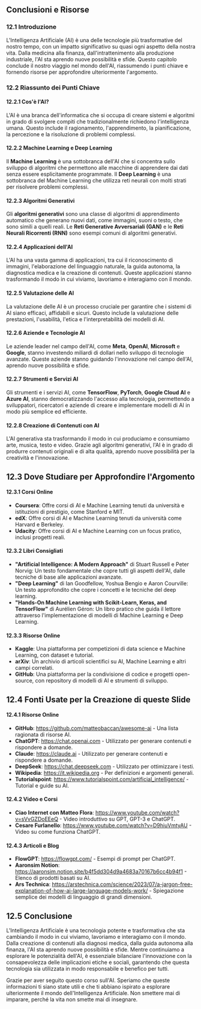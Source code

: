 ## Conclusioni e Risorse

### 12.1 Introduzione

L'Intelligenza Artificiale (AI) è una delle tecnologie più trasformative del nostro tempo, con un impatto significativo su quasi ogni aspetto della nostra vita. Dalla medicina alla finanza, dall'intrattenimento alla produzione industriale, l'AI sta aprendo nuove possibilità e sfide. Questo capitolo conclude il nostro viaggio nel mondo dell'AI, riassumendo i punti chiave e fornendo risorse per approfondire ulteriormente l'argomento.

### 12.2 Riassunto dei Punti Chiave

#### 12.2.1 Cos'è l'AI?

L'AI è una branca dell'informatica che si occupa di creare sistemi e algoritmi in grado di svolgere compiti che tradizionalmente richiedono l'intelligenza umana. Questo include il ragionamento, l'apprendimento, la pianificazione, la percezione e la risoluzione di problemi complessi.

#### 12.2.2 Machine Learning e Deep Learning

Il **Machine Learning** è una sottobranca dell'AI che si concentra sullo sviluppo di algoritmi che permettono alle macchine di apprendere dai dati senza essere esplicitamente programmate. Il **Deep Learning** è una sottobranca del Machine Learning che utilizza reti neurali con molti strati per risolvere problemi complessi.

#### 12.2.3 Algoritmi Generativi

Gli **algoritmi generativi** sono una classe di algoritmi di apprendimento automatico che generano nuovi dati, come immagini, suoni o testo, che sono simili a quelli reali. Le **Reti Generative Avversariali (GAN)** e le **Reti Neurali Ricorrenti (RNN)** sono esempi comuni di algoritmi generativi.

#### 12.2.4 Applicazioni dell'AI

L'AI ha una vasta gamma di applicazioni, tra cui il riconoscimento di immagini, l'elaborazione del linguaggio naturale, la guida autonoma, la diagnostica medica e la creazione di contenuti. Queste applicazioni stanno trasformando il modo in cui viviamo, lavoriamo e interagiamo con il mondo.

#### 12.2.5 Valutazione delle AI

La valutazione delle AI è un processo cruciale per garantire che i sistemi di AI siano efficaci, affidabili e sicuri. Questo include la valutazione delle prestazioni, l'usabilità, l'etica e l'interpretabilità dei modelli di AI.

#### 12.2.6 Aziende e Tecnologie AI

Le aziende leader nel campo dell'AI, come **Meta**, **OpenAI**, **Microsoft** e **Google**, stanno investendo miliardi di dollari nello sviluppo di tecnologie avanzate. Queste aziende stanno guidando l'innovazione nel campo dell'AI, aprendo nuove possibilità e sfide.

#### 12.2.7 Strumenti e Servizi AI

Gli strumenti e i servizi AI, come **TensorFlow**, **PyTorch**, **Google Cloud AI** e **Azure AI**, stanno democratizzando l'accesso alla tecnologia, permettendo a sviluppatori, ricercatori e aziende di creare e implementare modelli di AI in modo più semplice ed efficiente.

#### 12.2.8 Creazione di Contenuti con AI

L'AI generativa sta trasformando il modo in cui produciamo e consumiamo arte, musica, testo e video. Grazie agli algoritmi generativi, l'AI è in grado di produrre contenuti originali e di alta qualità, aprendo nuove possibilità per la creatività e l'innovazione.

## 12.3 Dove Studiare per Approfondire l'Argomento

#### 12.3.1 Corsi Online

- **Coursera**: Offre corsi di AI e Machine Learning tenuti da università e istituzioni di prestigio, come Stanford e MIT.
- **edX**: Offre corsi di AI e Machine Learning tenuti da università come Harvard e Berkeley.
- **Udacity**: Offre corsi di AI e Machine Learning con un focus pratico, inclusi progetti reali.

#### 12.3.2 Libri Consigliati

- **"Artificial Intelligence: A Modern Approach"** di Stuart Russell e Peter Norvig: Un testo fondamentale che copre tutti gli aspetti dell'AI, dalle tecniche di base alle applicazioni avanzate.
- **"Deep Learning"** di Ian Goodfellow, Yoshua Bengio e Aaron Courville: Un testo approfondito che copre i concetti e le tecniche del deep learning.
- **"Hands-On Machine Learning with Scikit-Learn, Keras, and TensorFlow"** di Aurélien Géron: Un libro pratico che guida il lettore attraverso l'implementazione di modelli di Machine Learning e Deep Learning.

#### 12.3.3 Risorse Online

- **Kaggle**: Una piattaforma per competizioni di data science e Machine Learning, con dataset e tutorial.
- **arXiv**: Un archivio di articoli scientifici su AI, Machine Learning e altri campi correlati.
- **GitHub**: Una piattaforma per la condivisione di codice e progetti open-source, con repository di modelli di AI e strumenti di sviluppo.

## 12.4 Fonti Usate per la Creazione di queste Slide

#### 12.4.1 Risorse Online

- **GitHub**: <https://github.com/matteobaccan/awesome-ai> - Una lista ragionata di risorse AI.
- **ChatGPT**: <https://chat.openai.com> - Utilizzato per generare contenuti e rispondere a domande.
- **Claude**: <https://claude.ai> - Utilizzato per generare contenuti e rispondere a domande.
- **DeepSeek**: <https://chat.deepseek.com> - Utilizzato per ottimizzare i testi.
- **Wikipedia**: <https://it.wikipedia.org> - Per definizioni e argomenti generali.
- **Tutorialspoint**: <https://www.tutorialspoint.com/artificial_intelligence/> - Tutorial e guide su AI.

#### 12.4.2 Video e Corsi

- **Ciao Internet con Matteo Flora**: <https://www.youtube.com/watch?v=sVvGZDoEEeQ> - Video introduttivo su GPT, GPT-3 e ChatGPT.
- **Cesare Furlanello**: <https://www.youtube.com/watch?v=D9hiuVmtyAU> - Video su come funziona ChatGPT.

#### 12.4.3 Articoli e Blog

- **FlowGPT**: <https://flowgpt.com/> - Esempi di prompt per ChatGPT.
- **Aaronsim Notion**: <https://aaronsim.notion.site/b4f5dd304d9a4683a70167b6cc4b94f1> - Elenco di prodotti basati su AI.
- **Ars Technica**: <https://arstechnica.com/science/2023/07/a-jargon-free-explanation-of-how-ai-large-language-models-work/> - Spiegazione semplice dei modelli di linguaggio di grandi dimensioni.

## 12.5 Conclusione

L'Intelligenza Artificiale è una tecnologia potente e trasformativa che sta cambiando il modo in cui viviamo, lavoriamo e interagiamo con il mondo. Dalla creazione di contenuti alla diagnosi medica, dalla guida autonoma alla finanza, l'AI sta aprendo nuove possibilità e sfide. Mentre continuiamo a esplorare le potenzialità dell'AI, è essenziale bilanciare l'innovazione con la consapevolezza delle implicazioni etiche e sociali, garantendo che questa tecnologia sia utilizzata in modo responsabile e benefico per tutti.

Grazie per aver seguito questo corso sull'AI. Speriamo che queste informazioni ti siano state utili e che ti abbiano ispirato a esplorare ulteriormente il mondo dell'Intelligenza Artificiale. Non smettere mai di imparare, perché la vita non smette mai di insegnare.
